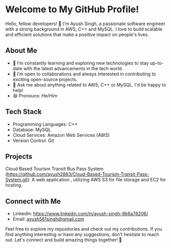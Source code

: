 # Welcome to My GitHub Profile!



Hello, fellow developers! 👋 I'm Ayush Singh, a passionate software engineer with a strong background in AWS, C++ and MySQL. I love to build scalable and efficient solutions that make a positive impact on people's lives. 

## About Me

- 🌱 I’m constantly learning and exploring new technologies to stay up-to-date with the latest advancements in the tech world.
- 🤝 I’m open to collaborations and always interested in contributing to exciting open-source projects.
- 💬 Ask me about anything related to AWS, C++ or MySQL. I'd be happy to help!
- 😄 Pronouns: He/Him

## Tech Stack

- Programming Languages: C++
- Database: MySQL
- Cloud Services: Amazon Web Services (AWS)
- Version Control: Git

## Projects

 Cloud Based Tourism Transit Bus Pass System (https://github.com/ayush2883/Cloud-Based-Tourism-Transit-Pass-System.git): A web application , utilizing AWS S3 for file storage and EC2 for hosting.

## Connect with Me

- LinkedIn: https://www.linkedin.com/in/ayush-singh-9b6a78206/
- Email: ayush561singh@gmail.com

Feel free to explore my repositories and check out my contributions. If you find anything interesting or have any suggestions, don't hesitate to reach out. Let's connect and build amazing things together! 🚀
